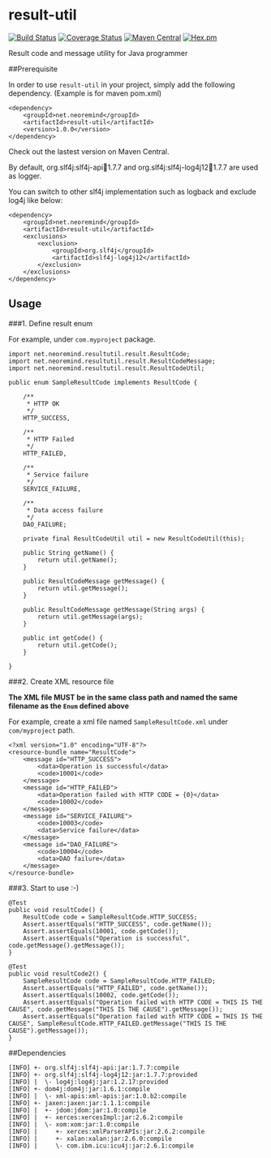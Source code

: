 # result-util
[![Build Status](https://travis-ci.org/neoremind/result-util.svg?branch=master)](https://travis-ci.org/neoremind/result-util)
[![Coverage Status](https://coveralls.io/repos/github/neoremind/result-util/badge.svg?branch=master)](https://coveralls.io/github/neoremind/result-util?branch=master)
[![Maven Central](https://maven-badges.herokuapp.com/maven-central/net.neoremind/result-util/badge.svg)](https://maven-badges.herokuapp.com/maven-central/net.neoremind/result-util)
[![Hex.pm](https://img.shields.io/hexpm/l/plug.svg)](http://www.apache.org/licenses/LICENSE-2.0)

Result code and message utility for Java programmer

##Prerequisite

In order to use `result-util` in your project, simply add the following dependency. (Example is for maven pom.xml)
```
<dependency>
    <groupId>net.neoremind</groupId>
    <artifactId>result-util</artifactId>
    <version>1.0.0</version>
</dependency>
```
Check out the lastest version on Maven Central.

By default, org.slf4j:slf4j-api:jar:1.7.7 and org.slf4j:slf4j-log4j12:jar:1.7.7 are used as logger.

You can switch to other slf4j implementation such as logback and exclude log4j like below:
```
<dependency>
    <groupId>net.neoremind</groupId>
    <artifactId>result-util</artifactId>
    <exclusions>
        <exclusion>
            <groupId>org.slf4j</groupId>
            <artifactId>slf4j-log4j12</artifactId>
        </exclusion>
    </exclusions>
</dependency>
```

## Usage
###1. Define result enum

For example, under `com.myproject` package.

```
import net.neoremind.resultutil.result.ResultCode;
import net.neoremind.resultutil.result.ResultCodeMessage;
import net.neoremind.resultutil.result.ResultCodeUtil;

public enum SampleResultCode implements ResultCode {

    /**
     * HTTP OK
     */
    HTTP_SUCCESS,

    /**
     * HTTP Failed
     */
    HTTP_FAILED,

    /**
     * Service failure
     */
    SERVICE_FAILURE,

    /**
     * Data access failure
     */
    DAO_FAILURE;

    private final ResultCodeUtil util = new ResultCodeUtil(this);

    public String getName() {
        return util.getName();
    }

    public ResultCodeMessage getMessage() {
        return util.getMessage();
    }

    public ResultCodeMessage getMessage(String args) {
        return util.getMessage(args);
    }

    public int getCode() {
        return util.getCode();
    }

}
```

###2. Create XML resource file

**The XML file MUST be in the same class path and named the same filename as the `Enum` defined above**

For example, create a xml file named `SampleResultCode.xml` under `com/myproject` path.

```
<?xml version="1.0" encoding="UTF-8"?>
<resource-bundle name="ResultCode">
    <message id="HTTP_SUCCESS">
        <data>Operation is successful</data>
        <code>10001</code>
    </message>
    <message id="HTTP_FAILED">
        <data>Operation failed with HTTP CODE = {0}</data>
        <code>10002</code>
    </message>
    <message id="SERVICE_FAILURE">
        <code>10003</code>
        <data>Service failure</data>
    </message>
    <message id="DAO_FAILURE">
        <code>10004</code>
        <data>DAO failure</data>
    </message>
</resource-bundle>
```

###3. Start to use :-)
```
@Test
public void resultCode() {
    ResultCode code = SampleResultCode.HTTP_SUCCESS;
    Assert.assertEquals("HTTP_SUCCESS", code.getName());
    Assert.assertEquals(10001, code.getCode());
    Assert.assertEquals("Operation is successful", code.getMessage().getMessage());
}

@Test
public void resultCode2() {
    SampleResultCode code = SampleResultCode.HTTP_FAILED;
    Assert.assertEquals("HTTP_FAILED", code.getName());
    Assert.assertEquals(10002, code.getCode());
    Assert.assertEquals("Operation failed with HTTP CODE = THIS IS THE CAUSE", code.getMessage("THIS IS THE CAUSE").getMessage());
    Assert.assertEquals("Operation failed with HTTP CODE = THIS IS THE CAUSE", SampleResultCode.HTTP_FAILED.getMessage("THIS IS THE CAUSE").getMessage());
}
```

##Dependencies
```
[INFO] +- org.slf4j:slf4j-api:jar:1.7.7:compile
[INFO] +- org.slf4j:slf4j-log4j12:jar:1.7.7:provided
[INFO] |  \- log4j:log4j:jar:1.2.17:provided
[INFO] +- dom4j:dom4j:jar:1.6.1:compile
[INFO] |  \- xml-apis:xml-apis:jar:1.0.b2:compile
[INFO] +- jaxen:jaxen:jar:1.1.1:compile
[INFO] |  +- jdom:jdom:jar:1.0:compile
[INFO] |  +- xerces:xercesImpl:jar:2.6.2:compile
[INFO] |  \- xom:xom:jar:1.0:compile
[INFO] |     +- xerces:xmlParserAPIs:jar:2.6.2:compile
[INFO] |     +- xalan:xalan:jar:2.6.0:compile
[INFO] |     \- com.ibm.icu:icu4j:jar:2.6.1:compile
```